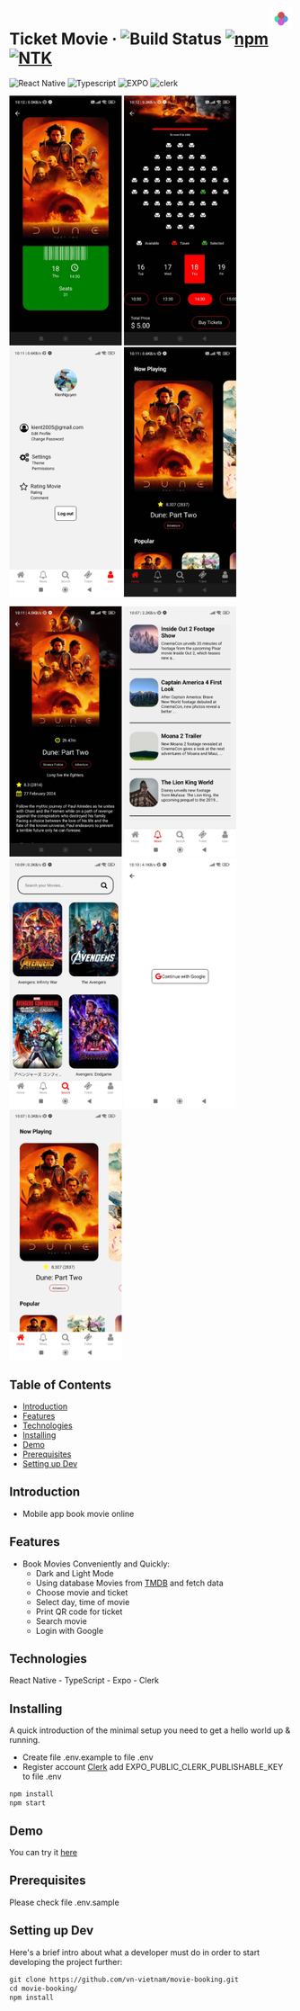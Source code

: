 <img src="./assets/images/adaptive-icon.png" width="40px" alt="Logo" align="right">

# Ticket Movie &middot; ![Build Status](https://img.shields.io/badge/build-passing-brightgreen) [![npm](https://img.shields.io/npm/v/npm.svg?style=flat-square)](https://www.npmjs.com/package/npm) [![NTK](https://img.shields.io/badge/NTK-welcome-brightgreen.svg?style=flat-square)](https://github.com/vn-vietnam)

![React Native](https://img.shields.io/badge/ReactNative-brown?logo=react)
![Typescript](https://img.shields.io/badge/TypeScirpt-green?logo=typescript)
![EXPO](https://img.shields.io/badge/expo-red?logo=expo)
![clerk](https://img.shields.io/badge/Clerk-black?logo=clerk)

<!-- ![Background Image](./assets/images/screens/1.jpg) -->
<p float="left">
<img src="./assets/images/screens/1.jpg" width="200px" alt="Logo" >
<img src="./assets/images/screens/2.jpg" width="200px" alt="Logo" >
<img src="./assets/images/screens/3.jpg" width="200px" alt="Logo" >
<img src="./assets/images/screens/4.jpg" width="200px" alt="Logo" >
</p>
<p float="left">
<img src="./assets/images/screens/5.jpg" width="200px" alt="Logo" >
<img src="./assets/images/screens/6.jpg" width="200px" alt="Logo" >
<img src="./assets/images/screens/7.jpg" width="200px" alt="Logo" >
<img src="./assets/images/screens/8.jpg" width="200px" alt="Logo" >
<img src="./assets/images/screens/9.jpg" width="200px" alt="Logo" >
</p>

## Table of Contents

- [Introduction](#Introduction)
- [Features](#Features)
- [Technologies](#Technologies)
- [Installing](#Installing)
- [Demo](#Demo)
- [Prerequisites](#Prerequisites)
- [Setting up Dev](#Setting-up-Dev)

## Introduction

- Mobile app book movie online

## Features

- Book Movies Conveniently and Quickly:
  - Dark and Light Mode
  - Using database Movies from [TMDB](https://www.themoviedb.org) and fetch data 
  - Choose movie and ticket
  - Select day, time of movie
  - Print QR code for ticket
  - Search movie
  - Login with Google

## Technologies

React Native - TypeScript - Expo - Clerk

## Installing

A quick introduction of the minimal setup you need to get a hello world up &
running.

- Create file .env.example to file .env
- Register account [Clerk](https://clerk.com) add EXPO_PUBLIC_CLERK_PUBLISHABLE_KEY to file .env

```shell
npm install
npm start
```

## Demo

You can try it [here](https://expo.dev/preview/update?message=update&updateRuntimeVersion=1.0.0&createdAt=2024-04-16T04%3A19%3A18.321Z&slug=exp&projectId=d2961c41-5aab-4f9c-bbb3-e3e1eb597e25&group=32f5aadc-b9fb-44ee-bc33-1df1499f4bae)

## Prerequisites

Please check file .env.sample

## Setting up Dev

Here's a brief intro about what a developer must do in order to start developing
the project further:

```shell
git clone https://github.com/vn-vietnam/movie-booking.git
cd movie-booking/
npm install
```
